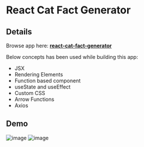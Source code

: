 # React Cat Fact Generator

## Details

Browse app here: **[react-cat-fact-generator](https://react-cat-fact-generator.vercel.app/)**

Below concepts has been used while building this app:

- JSX
- Rendering Elements
- Function based component
- useState and useEffect
- Custom CSS
- Arrow Functions
- Axios

## Demo
![image](https://user-images.githubusercontent.com/14357087/223110830-135f4733-9a68-4cb5-a1a6-16a7259d3cf1.png)
![image](https://user-images.githubusercontent.com/14357087/223110906-98fb4270-2f84-4bcf-ba74-498990b8fc53.png)
